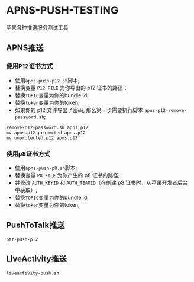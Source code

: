 # APNS-PUSH-TESTING
苹果各种推送服务测试工具

## APNS推送
### 使用P12证书方式
- 使用`apns-push-p12.sh`脚本;
- 替换变量 `P12_FILE` 为你导出的 p12 证书的路径；
- 替换`TOPIC`变量为你的bundle id;
- 替换`token`变量为你的token;
- 如果你的 p12 文件导出了密码, 那么第一步需要执行脚本 `apns-p12-remove-password.sh`;
```Shell
remove-p12-password.sh apns.p12
mv apns.p12 protected-apns.p12
mv unprotected.p12 apns.p12
```
### 使用p8证书方式
- 使用`apns-push-p8.sh`脚本;
- 替换变量 `P8_FILE` 为你产生的 p8 证书的路径;
- 并修改 `AUTH_KEYID` 和 `AUTH_TEAMID`（在创建 p8 证书时，从苹果开发者后台中获取）;
- 替换`TOPIC`变量为你的bundle id;
- 替换`token`变量为你的token;

## PushToTalk推送
`ptt-push-p12`
## LiveActivity推送
`liveactivity-push.sh`
